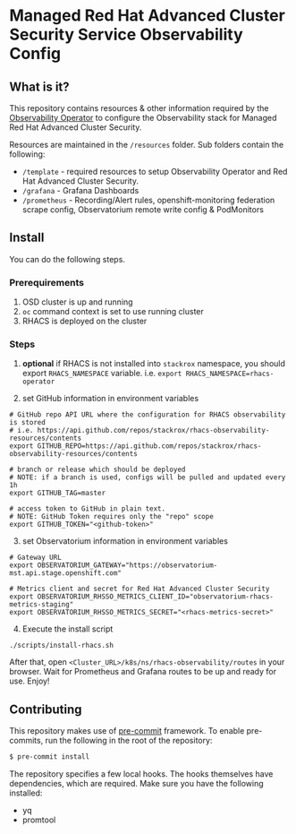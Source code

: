 # Managed Red Hat Advanced Cluster Security Service Observability Config

## What is it?

This repository contains resources & other information required by the [Observability Operator](https://github.com/redhat-developer/observability-operator)
to configure the Observability stack for Managed Red Hat Advanced Cluster Security.

Resources are maintained in the `/resources` folder. Sub folders contain the following:

* `/template` - required resources to setup Observability Operator and Red Hat Advanced Cluster Security.
* `/grafana` - Grafana Dashboards
* `/prometheus` - Recording/Alert rules, openshift-monitoring federation scrape config, Observatorium remote write config & PodMonitors

## Install

You can do the following steps.

### Prerequirements

1. OSD cluster is up and running
2. `oc` command context is set to use running cluster
3. RHACS is deployed on the cluster

### Steps

1. **optional** if RHACS is not installed into `stackrox` namespace, you should export `RHACS_NAMESPACE` variable. i.e. `export RHACS_NAMESPACE=rhacs-operator`

2. set GitHub information in environment variables
```
# GitHub repo API URL where the configuration for RHACS observability is stored
# i.e. https://api.github.com/repos/stackrox/rhacs-observability-resources/contents
export GITHUB_REPO=https://api.github.com/repos/stackrox/rhacs-observability-resources/contents

# branch or release which should be deployed
# NOTE: if a branch is used, configs will be pulled and updated every 1h
export GITHUB_TAG=master

# access token to GitHub in plain text.
# NOTE: GitHub Token requires only the "repo" scope
export GITHUB_TOKEN="<github-token>"
```

3. set Observatorium information in environment variables
```
# Gateway URL
export OBSERVATORIUM_GATEWAY="https://observatorium-mst.api.stage.openshift.com"

# Metrics client and secret for Red Hat Advanced Cluster Security
export OBSERVATORIUM_RHSSO_METRICS_CLIENT_ID="observatorium-rhacs-metrics-staging"
export OBSERVATORIUM_RHSSO_METRICS_SECRET="<rhacs-metrics-secret>"
```

4. Execute the install script
```
./scripts/install-rhacs.sh
```

After that, open `<Cluster_URL>/k8s/ns/rhacs-observability/routes` in your browser. Wait for Prometheus and Grafana routes to be up and ready for use. Enjoy!

## Contributing

This repository makes use of [pre-commit](https://pre-commit.com/) framework.
To enable pre-commits, run the following in the root of the repository:
```bash
$ pre-commit install
```

The repository specifies a few local hooks. The hooks themselves have dependencies, which are required. Make sure you have the following installed:
- yq
- promtool
